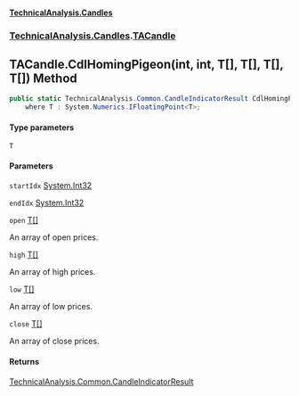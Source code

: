 #### [TechnicalAnalysis.Candles](TechnicalAnalysis.Candles.md 'TechnicalAnalysis.Candles')
### [TechnicalAnalysis.Candles](TechnicalAnalysis.Candles.md#TechnicalAnalysis.Candles 'TechnicalAnalysis.Candles').[TACandle](TACandle.md 'TechnicalAnalysis.Candles.TACandle')

## TACandle.CdlHomingPigeon<T>(int, int, T[], T[], T[], T[]) Method

```csharp
public static TechnicalAnalysis.Common.CandleIndicatorResult CdlHomingPigeon<T>(int startIdx, int endIdx, T[] open, T[] high, T[] low, T[] close)
    where T : System.Numerics.IFloatingPoint<T>;
```
#### Type parameters

<a name='TechnicalAnalysis.Candles.TACandle.CdlHomingPigeon_T_(int,int,T[],T[],T[],T[]).T'></a>

`T`
#### Parameters

<a name='TechnicalAnalysis.Candles.TACandle.CdlHomingPigeon_T_(int,int,T[],T[],T[],T[]).startIdx'></a>

`startIdx` [System.Int32](https://docs.microsoft.com/en-us/dotnet/api/System.Int32 'System.Int32')

<a name='TechnicalAnalysis.Candles.TACandle.CdlHomingPigeon_T_(int,int,T[],T[],T[],T[]).endIdx'></a>

`endIdx` [System.Int32](https://docs.microsoft.com/en-us/dotnet/api/System.Int32 'System.Int32')

<a name='TechnicalAnalysis.Candles.TACandle.CdlHomingPigeon_T_(int,int,T[],T[],T[],T[]).open'></a>

`open` [T](TACandle.CdlHomingPigeon_T_(int,int,T[],T[],T[],T[]).md#TechnicalAnalysis.Candles.TACandle.CdlHomingPigeon_T_(int,int,T[],T[],T[],T[]).T 'TechnicalAnalysis.Candles.TACandle.CdlHomingPigeon<T>(int, int, T[], T[], T[], T[]).T')[[]](https://docs.microsoft.com/en-us/dotnet/api/System.Array 'System.Array')

An array of open prices.

<a name='TechnicalAnalysis.Candles.TACandle.CdlHomingPigeon_T_(int,int,T[],T[],T[],T[]).high'></a>

`high` [T](TACandle.CdlHomingPigeon_T_(int,int,T[],T[],T[],T[]).md#TechnicalAnalysis.Candles.TACandle.CdlHomingPigeon_T_(int,int,T[],T[],T[],T[]).T 'TechnicalAnalysis.Candles.TACandle.CdlHomingPigeon<T>(int, int, T[], T[], T[], T[]).T')[[]](https://docs.microsoft.com/en-us/dotnet/api/System.Array 'System.Array')

An array of high prices.

<a name='TechnicalAnalysis.Candles.TACandle.CdlHomingPigeon_T_(int,int,T[],T[],T[],T[]).low'></a>

`low` [T](TACandle.CdlHomingPigeon_T_(int,int,T[],T[],T[],T[]).md#TechnicalAnalysis.Candles.TACandle.CdlHomingPigeon_T_(int,int,T[],T[],T[],T[]).T 'TechnicalAnalysis.Candles.TACandle.CdlHomingPigeon<T>(int, int, T[], T[], T[], T[]).T')[[]](https://docs.microsoft.com/en-us/dotnet/api/System.Array 'System.Array')

An array of low prices.

<a name='TechnicalAnalysis.Candles.TACandle.CdlHomingPigeon_T_(int,int,T[],T[],T[],T[]).close'></a>

`close` [T](TACandle.CdlHomingPigeon_T_(int,int,T[],T[],T[],T[]).md#TechnicalAnalysis.Candles.TACandle.CdlHomingPigeon_T_(int,int,T[],T[],T[],T[]).T 'TechnicalAnalysis.Candles.TACandle.CdlHomingPigeon<T>(int, int, T[], T[], T[], T[]).T')[[]](https://docs.microsoft.com/en-us/dotnet/api/System.Array 'System.Array')

An array of close prices.

#### Returns
[TechnicalAnalysis.Common.CandleIndicatorResult](https://docs.microsoft.com/en-us/dotnet/api/TechnicalAnalysis.Common.CandleIndicatorResult 'TechnicalAnalysis.Common.CandleIndicatorResult')
